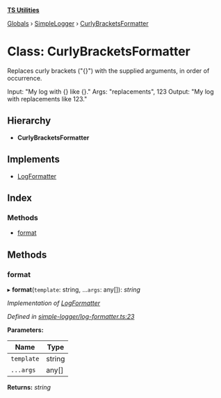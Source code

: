 **[TS Utilities](../README.md)**

[Globals](../README.md) › [SimpleLogger](../modules/simplelogger.md) › [CurlyBracketsFormatter](simplelogger.curlybracketsformatter.md)

# Class: CurlyBracketsFormatter

Replaces curly brackets ("{}") with the supplied arguments, in order of occurrence.

Input: "My log with {} like {}."
Args: "replacements", 123
Output: "My log with replacements like 123."

## Hierarchy

* **CurlyBracketsFormatter**

## Implements

* [LogFormatter](../interfaces/simplelogger.logformatter.md)

## Index

### Methods

* [format](simplelogger.curlybracketsformatter.md#format)

## Methods

###  format

▸ **format**(`template`: string, ...`args`: any[]): *string*

*Implementation of [LogFormatter](../interfaces/simplelogger.logformatter.md)*

*Defined in [simple-logger/log-formatter.ts:23](https://github.com/Juraji/ts-utilities/blob/8790d6f/src/lib/simple-logger/log-formatter.ts#L23)*

**Parameters:**

Name | Type |
------ | ------ |
`template` | string |
`...args` | any[] |

**Returns:** *string*